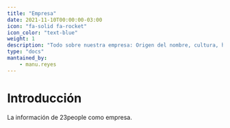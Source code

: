 ```yaml
---
title: "Empresa"
date: 2021-11-10T00:00:00-03:00
icon: "fa-solid fa-rocket"
icon_color: "text-blue"
weight: 1
description: "Todo sobre nuestra empresa: Origen del nombre, cultura, historia, propósito y más."
type: "docs"
mantained_by:
    - manu.reyes
---
```


# Introducción

La información de 23people como empresa.

